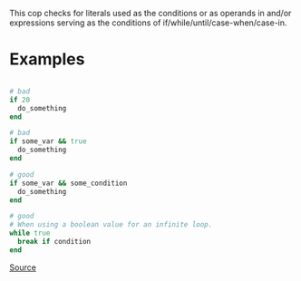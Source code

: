 
This cop checks for literals used as the conditions or as
operands in and/or expressions serving as the conditions of
if/while/until/case-when/case-in.

# Examples

```ruby

# bad
if 20
  do_something
end

# bad
if some_var && true
  do_something
end

# good
if some_var && some_condition
  do_something
end

# good
# When using a boolean value for an infinite loop.
while true
  break if condition
end
```

[Source](http://www.rubydoc.info/gems/rubocop/RuboCop/Cop/Lint/LiteralAsCondition)